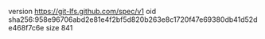 version https://git-lfs.github.com/spec/v1
oid sha256:958e96706abd2e81e4f2bf5d820b263e8c1720f47e69380db41d52de468f7c6e
size 841
